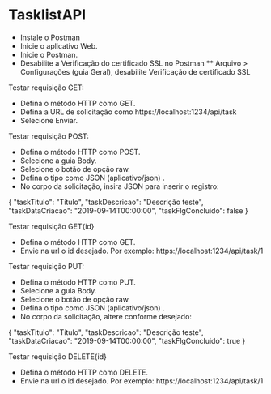 # TasklistAPI

* Instale o Postman
* Inicie o aplicativo Web.
* Inicie o Postman.
* Desabilite a Verificação do certificado SSL no Postman
  ** Arquivo > Configurações (guia Geral), desabilite Verificação de certificado SSL
  
Testar requisição GET:

* Defina o método HTTP como GET.
* Defina a URL de solicitação como https://localhost:1234/api/task
* Selecione Enviar.
  
Testar requisição POST:

* Defina o método HTTP como POST.
* Selecione a guia Body.
* Selecione o botão de opção raw.
* Defina o tipo como JSON (aplicativo/json) .
* No corpo da solicitação, insira JSON para inserir o registro:

{
    "taskTitulo": "Título",
    "taskDescricao": "Descrição teste",
    "taskDataCriacao": "2019-09-14T00:00:00",
    "taskFlgConcluido": false
}

Testar requisição GET{id}

* Defina o método HTTP como GET.
* Envie na url o id desejado. Por exemplo: https://localhost:1234/api/task/1

Testar requisição PUT:

* Defina o método HTTP como PUT.
* Selecione a guia Body.
* Selecione o botão de opção raw.
* Defina o tipo como JSON (aplicativo/json) .
* No corpo da solicitação, altere conforme desejado:

{
    "taskTitulo": "Título",
    "taskDescricao": "Descrição teste",
    "taskDataCriacao": "2019-09-14T00:00:00",
    "taskFlgConcluido": true
}

Testar requisição DELETE{id}

* Defina o método HTTP como DELETE.
* Envie na url o id desejado. Por exemplo: https://localhost:1234/api/task/1
